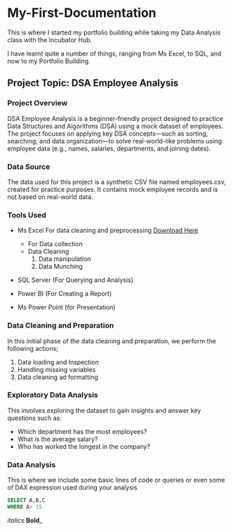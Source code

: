 # My-First-Documentation

This is where I started my portfolio building while taking my Data Analysis class with the Incubator Hub.

I have learnt quite a number of things, ranging from Ms Excel, to SQL, and now to my Portfolio Building.

## Project Topic: DSA Employee Analysis

### Project Overview
DSA Employee Analysis is a beginner-friendly project designed to practice Data Structures and Algorithms (DSA) using a mock dataset of employees. The project focuses on applying key DSA concepts—such as sorting, searching, and data organization—to solve real-world-like problems using employee data (e.g., names, salaries, departments, and joining dates).

### Data Source
The data used for this project is a synthetic CSV file named employees.csv, created for practice purposes. It contains mock employee records and is not based on real-world data.

### Tools Used
- Ms Excel For data cleaning and preprocessing [Download Here](https;//www.microsoft.com)
    - For Data collection
    - Data Cleaning
      1. Data manipulation
      2. Data Munching
         
- SQL Server (For Querying and Analysis)
- Power BI (For Creating a Report)
- Ms Power Point (for Presentation)

### Data Cleaning and Preparation

In this initial phase of the data cleaning and preparation, we perform the following actions;
1. Data loading and Inspection
2. Handling missing variables
3. Data cleaning ad formatting

### Exploratory Data Analysis
This involves exploring the dataset to gain insights and answer key questions such as:

  - Which department has the most employees?
  - What is the average salary?
  - Who has worked the longest in the company?

### Data Analysis
This is where we include some basic lines of code or queries or even some of DAX expression used during your analysis

~~~  SQL
SELECT A,B,C
WHERE A> 15

~~~

*italics*
**Bold**_
